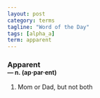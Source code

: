 ```yaml
---
layout: post
category: terms
tagline: "Word of the Day"
tags: [alpha_a]
term: apparent
---
```


<h3>Apparent<br/> <small>&mdash; n. (ap<span>&middot;</span>par<span>&middot;</span>ent)</small></h3>
<p><ol><li>Mom or Dad, but not both</li>
</ol></p>
